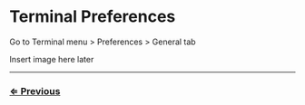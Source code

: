 # Terminal Preferences

Go to Terminal menu > Preferences > General tab

Insert image here later


---
### [⇐ Previous](setup.md)